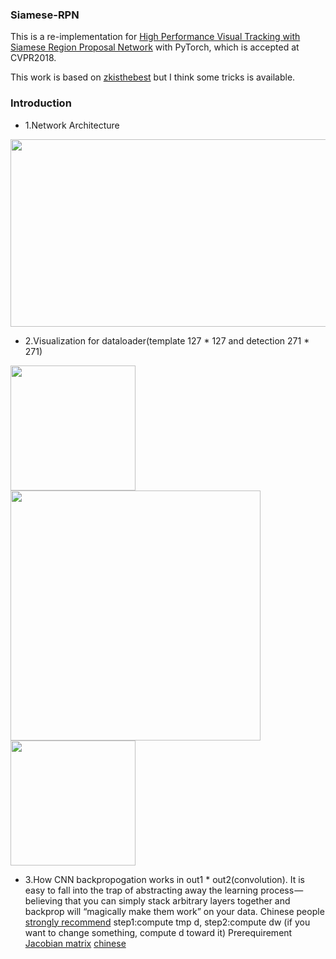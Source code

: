 ### Siamese-RPN

This is a re-implementation for [High Performance Visual Tracking with Siamese Region Proposal Network](http://openaccess.thecvf.com/content_cvpr_2018/papers/Li_High_Performance_Visual_CVPR_2018_paper.pdf) with PyTorch, which is accepted at CVPR2018.


This work is based on [zkisthebest](https://github.com/zkisthebest/Siamese-RPN) but I think some tricks is available.

### Introduction
+ 1.Network Architecture
<div align=left><img width="900" height="300" src="https://github.com/songdejia/siamese-RPN/blob/master/screenshot/network.png"/></div>

+ 2.Visualization for dataloader(template 127 * 127 and detection 271 * 271)
<div align=left><img width="200" height="200" src="https://github.com/songdejia/siamese-RPN/blob/master/screenshot/000_a_template.jpg"/></div>
<div align=left><img width="400" height="400" src="https://github.com/songdejia/siamese-RPN/blob/master/screenshot/001_detection_input.jpg"/></div>
<div align=left><img width="200" height="200" src="https://github.com/songdejia/siamese-RPN/blob/master/screenshot/001_detection_output.jpg"/></div>

+ 3.How CNN backpropogation works in out1 * out2(convolution).
	It is easy to fall into the trap of abstracting away the learning process — believing that you can simply stack arbitrary layers together and backprop will “magically make them work” on your data.
	Chinese people [strongly recommend](https://www.zhihu.com/question/27239198) step1:compute tmp d, step2:compute dw
	(if you want to change something, compute d toward it)
	Prerequirement [Jacobian matrix](https://en.wikipedia.org/wiki/Jacobian_matrix_and_determinant) [chinese](https://zh.wikipedia.org/wiki/%E9%9B%85%E5%8F%AF%E6%AF%94%E7%9F%A9%E9%98%B5)










